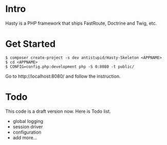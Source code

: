 # Intro
Hasty is a PHP framework that ships FastRoute, Doctrine and Twig, etc.

# Get Started
    $ composer create-project -s dev antistupid/Hasty-Skeleton <APPNAME>
    $ cd <APPNAME>
    $ CONFIG=config.php:development php -S 0:8080 -t public/

Go to http://localhost:8080/ and follow the instruction.

# Todo

This code is a draft version now. Here is Todo list.

* global logging
* session driver
* configuration
* add more...
